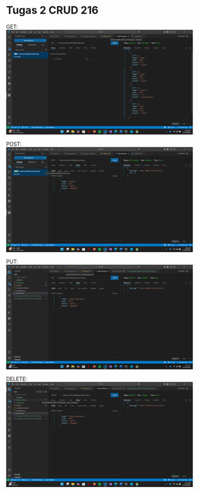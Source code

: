 # Tugas 2 CRUD 216

GET:
![get](ss/GET.png)

POST:
![post](ss/POST.png)

PUT:
![put](ss/PUT.png)

DELETE:
![delete](ss/DELETE.png)
